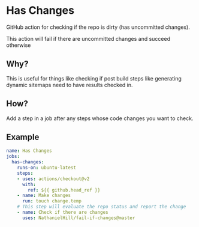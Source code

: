 # Has Changes

GitHub action for checking if the repo is dirty (has uncommitted changes).

This action will fail if there are uncommitted changes and succeed otherwise

## Why?

This is useful for things like checking if post build steps like generating dynamic sitemaps need to have results checked in.

## How?

Add a step in a job after any steps whose code changes you want to check.

## Example

```yaml
name: Has Changes
jobs:
  has-changes:
    runs-on: ubuntu-latest
    steps:
    - uses: actions/checkout@v2
      with:
        ref: ${{ github.head_ref }}
    - name: Make changes
      run: touch change.temp
    # This step will evaluate the repo status and report the change
    - name: Check if there are changes
      uses: NathanielHill/fail-if-changes@master
```
